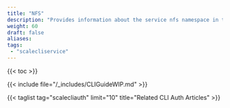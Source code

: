 ```yaml
---
title: "NFS"
description: "Provides information about the service nfs namespace in the TrueNAS CLI. Includes command syntax and common commands."
weight: 60
draft: false
aliases:
tags:
 - "scalecliservice"
---
```


{{< toc >}}

{{< include file="/_includes/CLIGuideWIP.md" >}}

{{< taglist tag="scalecliauth" limit="10" title="Related CLI Auth Articles" >}}